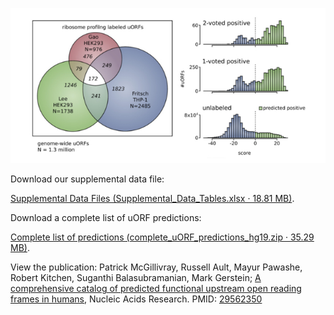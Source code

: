 <p align="center">
  <img src="https://github.com/gersteinlab/uORFs/raw/gh-pages/uORFs__homepage.jpg">
</p>

Download our supplemental data file:

[Supplemental Data Files (Supplemental_Data_Tables.xlsx · 18.81 MB)](https://www.dropbox.com/s/b15jmgf20dmdzon/Supplemental_Data_Tables.xlsx?dl=1).

Download a complete list of uORF predictions:

[Complete list of predictions (complete_uORF_predictions_hg19.zip · 35.29 MB)](https://www.dropbox.com/s/kwae71njbtrhsni/complete_uORF_predictions_hg19.zip?dl=1).

View the publication:
Patrick McGillivray, Russell Ault, Mayur Pawashe, Robert Kitchen, Suganthi Balasubramanian, Mark Gerstein; [A comprehensive catalog of predicted functional upstream open reading frames in humans](https://academic.oup.com/nar/advance-article/doi/10.1093/nar/gky188/4942470), Nucleic Acids Research.
PMID: [29562350](https://www.ncbi.nlm.nih.gov/pubmed/29562350)
